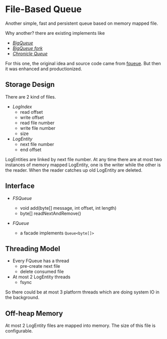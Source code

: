 File-Based Queue
===

Another simple, fast and persistent queue based on memory mapped file.

Why another? there are existing implements like

* [*BigQueue*](https://github.com/bulldog2011/bigqueue)
* [*BigQueue fork*](https://github.com/maxim5/bigqueue)
* [*Chronicle Queue*](https://github.com/OpenHFT/Chronicle-Queue)

For this one, the original idea and source code came from [fqueue](https://code.google.com/p/fqueue/). But then it was enhanced and productionized.

Storage Design
---

There are 2 kind of files.

* *LogIndex*
  - read offset
  - write offset
  - read file number
  - write file number
  - size
* *LogEntity*
  - next file number
  - end offset

LogEntities are linked by next file number. At any time there are at most two instances of memory mapped LogEntity, one is the writer while the other is the reader. When the reader catches up old LogEntity are deleted.

Interface
---

* *FSQueue*
  - void add(byte[] message, int offset, int length)
  - byte[] readNextAndRemove()

* *FQueue*
  - a facade implements `Queue<byte[]>`

Threading Model
---

* Every FQueue has a thread
  - pre-create next file
  - delete consumed file
* At most 2 LogEntity threads
  - fsync

So there could be at most 3 platform threads which are doing system IO in the background.

Off-heap Memory
---

At most 2 LogEntity files are mapped into memory. The size of this file is configurable.
